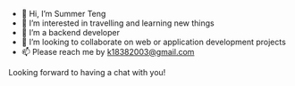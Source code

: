 - 👋 Hi, I’m Summer Teng
- 👀 I’m interested in travelling and learning new things
- 🌱 I’m a backend developer
- 💞️ I’m looking to collaborate on web or application development projects 
- 📫 Please reach me by k18382003@gmail.com

Looking forward to having a chat with you!

<!---
k18382003/k18382003 is a ✨ special ✨ repository because its `README.md` (this file) appears on your GitHub profile.
You can click the Preview link to take a look at your changes.
--->
